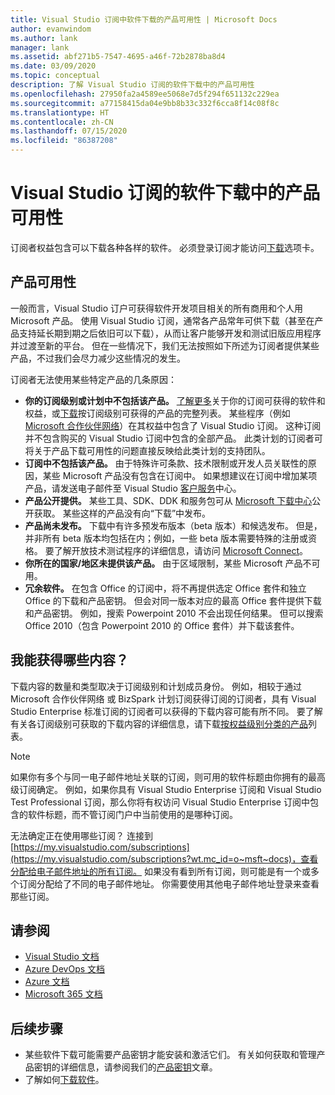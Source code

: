 ```yaml
---
title: Visual Studio 订阅中软件下载的产品可用性 | Microsoft Docs
author: evanwindom
ms.author: lank
manager: lank
ms.assetid: abf271b5-7547-4695-a46f-72b2878ba8d4
ms.date: 03/09/2020
ms.topic: conceptual
description: 了解 Visual Studio 订阅的软件下载中的产品可用性
ms.openlocfilehash: 27950fa2a4589ee5068e7d5f294f651132c229ea
ms.sourcegitcommit: a77158415da04e9bb8b33c332f6cca8f14c08f8c
ms.translationtype: HT
ms.contentlocale: zh-CN
ms.lasthandoff: 07/15/2020
ms.locfileid: "86387208"
---
```

# <a name="product-availability-for-software-downloads-in-visual-studio-subscriptions"></a>Visual Studio 订阅的软件下载中的产品可用性
订阅者权益包含可以下载各种各样的软件。
必须登录订阅才能访问[下载](https://my.visualstudio.com/downloads?wt.mc_id=o~msft~docs)选项卡。

## <a name="product-availability"></a>产品可用性
一般而言，Visual Studio 订户可获得软件开发项目相关的所有商用和个人用 Microsoft 产品。 使用 Visual Studio 订阅，通常各产品常年可供下载（甚至在产品支持延长期到期之后依旧可以下载），从而让客户能够开发和测试旧版应用程序并过渡至新的平台。 但在一些情况下，我们无法按照如下所述为订阅者提供某些产品，不过我们会尽力减少这些情况的发生。

订阅者无法使用某些特定产品的几条原因：

- **你的订阅级别或计划中不包括该产品。** [了解更多](https://visualstudio.microsoft.com/vs/pricing/)关于你的订阅可获得的软件和权益，或[下载](https://download.microsoft.com/download/1/5/4/15454442-CF17-47B9-A65D-DF84EF88511B/Products_by_Benefit_Level.xlsx)按订阅级别可获得的产品的完整列表。 某些程序（例如 [Microsoft 合作伙伴网络](https://partner.microsoft.com/)）在其权益中包含了 Visual Studio 订阅。  这种订阅并不包含购买的 Visual Studio 订阅中包含的全部产品。 此类计划的订阅者可将关于产品下载可用性的问题直接反映给此类计划的支持团队。
- **订阅中不包括该产品。** 由于特殊许可条款、技术限制或开发人员关联性的原因，某些 Microsoft 产品没有包含在订阅中。 如果想建议在订阅中增加某项产品，请发送电子邮件至 Visual Studio [客户服务](https://visualstudio.microsoft.com/subscriptions/support/)中心。
- **产品公开提供。** 某些工具、SDK、DDK 和服务包可从 [Microsoft 下载中心](https://www.microsoft.com/download)公开获取。 某些这样的产品没有向“下载”中发布。
- **产品尚未发布。**  下载中有许多预发布版本（beta 版本）和候选发布。 但是，并非所有 beta 版本均包括在内；例如，一些 beta 版本需要特殊的注册或资格。 要了解开放技术测试程序的详细信息，请访问 [Microsoft Connect](https://connect.microsoft.com/)。
- **你所在的国家/地区未提供该产品。** 由于区域限制，某些 Microsoft 产品不可用。
- **冗余软件。** 在包含 Office 的订阅中，将不再提供选定 Office 套件和独立 Office 的下载和产品密钥。 但会对同一版本对应的最高 Office 套件提供下载和产品密钥。  例如，搜索 Powerpoint 2010 不会出现任何结果。  但可以搜索 Office 2010（包含 Powerpoint 2010 的 Office 套件）并下载该套件。

## <a name="what-do-i-get"></a>我能获得哪些内容？
下载内容的数量和类型取决于订阅级别和计划成员身份。  例如，相较于通过 Microsoft 合作伙伴网络 或 BizSpark 计划订阅获得订阅的订阅者，具有 Visual Studio Enterprise 标准订阅的订阅者可以获得的下载内容可能有所不同。  要了解有关各订阅级别可获取的下载内容的详细信息，请下载[按权益级别分类的产品](https://download.microsoft.com/download/1/5/4/15454442-CF17-47B9-A65D-DF84EF88511B/Visual_Studio_by_Subscription_Level.xlsx)列表。

> [!NOTE]
> 如果你有多个与同一电子邮件地址关联的订阅，则可用的软件标题由你拥有的最高级订阅确定。  例如，如果你具有 Visual Studio Enterprise 订阅和 Visual Studio Test Professional 订阅，那么你将有权访问 Visual Studio Enterprise 订阅中包含的软件标题，而不管订阅门户中当前使用的是哪种订阅。 

无法确定正在使用哪些订阅？  连接到 [https://my.visualstudio.com/subscriptions](https://my.visualstudio.com/subscriptions?wt.mc_id=o~msft~docs)，查看分配给电子邮件地址的所有订阅。 如果没有看到所有订阅，则可能是有一个或多个订阅分配给了不同的电子邮件地址。  你需要使用其他电子邮件地址登录来查看那些订阅。

## <a name="see-also"></a>请参阅
- [Visual Studio 文档](https://docs.microsoft.com/visualstudio/)
- [Azure DevOps 文档](https://docs.microsoft.com/azure/devops/)
- [Azure 文档](https://docs.microsoft.com/azure/)
- [Microsoft 365 文档](https://docs.microsoft.com/microsoft-365/)

## <a name="next-steps"></a>后续步骤
- 某些软件下载可能需要产品密钥才能安装和激活它们。  有关如何获取和管理产品密钥的详细信息，请参阅我们的[产品密钥](product-keys.md)文章。 
- 了解如何[下载软件](download-software.md)。